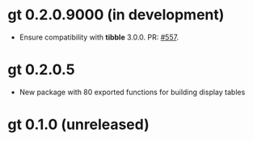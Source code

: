 # gt 0.2.0.9000 (in development)

* Ensure compatibility with **tibble** 3.0.0. PR: [#557](https://github.com/rstudio/gt/pull/557).

# gt 0.2.0.5

* New package with 80 exported functions for building display tables

# gt 0.1.0 (unreleased)
